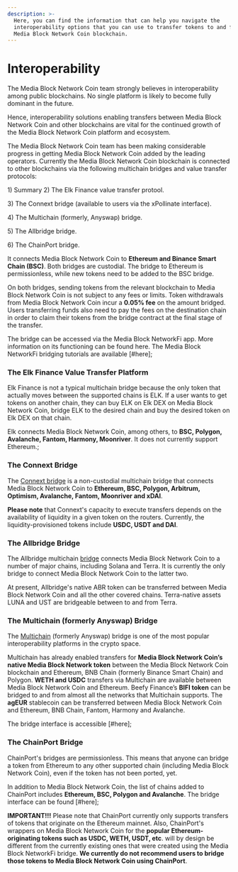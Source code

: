 ```yaml
---
description: >-
  Here, you can find the information that can help you navigate the
  interoperability options that you can use to transfer tokens to and from the
  Media Block Network Coin blockchain.
---
```


# Interoperability

The Media Block Network Coin team strongly believes in interoperability among public blockchains. No single platform is likely to become fully dominant in the future.

Hence, interoperability solutions enabling transfers between Media Block Network Coin and other blockchains are vital for the continued growth of the Media Block Network Coin platform and ecosystem.&#x20;

The Media Block Network Coin team has been making considerable progress in getting Media Block Network Coin added by the leading operators. Currently the Media Block Network Coin blockchain is connected to other blockchains via the following multichain bridges and value transfer protocols:

1\) Summary
2\) The Elk Finance value transfer protool.

3\) The Connext bridge (available to users via the xPollinate interface).

4\) The Multichain (formerly, Anyswap) bridge.

5\) The Allbridge bridge.

6\) The ChainPort bridge.

It connects Media Block Network Coin to **Ethereum and Binance Smart Chain (BSC)**. Both bridges are custodial. The bridge to Ethereum is permissionless, while new tokens need to be added to the BSC bridge.

On both bridges, sending tokens from the relevant blockchain to Media Block Network Coin is not subject to any fees or limits. Token withdrawals from Media Block Network Coin incur a **0.05% fee** on the amount bridged. Users transferring funds also need to pay the fees on the destination chain in order to claim their tokens from the bridge contract at the final stage of the transfer. &#x20;

The bridge can be accessed via the Media Block NetworkFi app. More information on its functioning can be found here. The Media Block NetworkFi bridging tutorials are available [#here];

### The Elk Finance Value Transfer Platform

Elk Finance is not a typical multichain bridge because the only token that actually moves between the supported chains is ELK. If a user wants to get tokens on another chain, they can buy ELK on Elk DEX on Media Block Network Coin, bridge ELK to the desired chain and buy the desired token on Elk DEX on that chain.

Elk connects Media Block Network Coin, among others, to **BSC, Polygon, Avalanche, Fantom, Harmony, Moonriver**. It does not currently support Ethereum.;

### The Connext Bridge

The [Connext bridge](https://bridge.connext.network) is a non-custodial multichain bridge that connects Media Block Network Coin to **Ethereum, BSC, Polygon, Arbitrum, Optimism, Avalanche, Fantom, Moonriver and xDAI**.

**Please note** that Connext's capacity to execute transfers depends on the availability of liquidity in a given token on the routers. Currently, the liquidity-provisioned tokens include **USDC, USDT and DAI**.

### The Allbridge Bridge

The Allbridge multichain [bridge](https://app.allbridge.io/bridge) connects Media Block Network Coin to a number of major chains, including Solana and Terra. It is currently the only bridge to connect Media Block Network Coin to the latter two.

At present, Allbridge's native ABR token can be transferred between Media Block Network Coin and all the other covered chains. Terra-native assets LUNA and UST are bridgeable between to and from Terra. &#x20;

### The Multichain (formerly Anyswap) Bridge

The [Multichain](https://multichain.org) (formerly Anyswap) bridge is one of the most popular interoperability platforms in the crypto space.&#x20;

Multichain has already enabled transfers for **Media Block Network Coin’s native Media Block Network token** between the Media Block Network Coin blockchain and Ethereum, BNB Chain (formerly Binance Smart Chain) and Polygon. **WETH and USDC** transfers via Multichain are available between Media Block Network Coin and Ethereum. Beefy Finance’s **BIFI token** can be bridged to and from almost all the networks that Multichain supports. The **agEUR** stablecoin can be transferred between Media Block Network Coin and Ethereum, BNB Chain, Fantom, Harmony and Avalanche.&#x20;

The bridge interface is accessible [#here];

### The ChainPort Bridge

ChainPort's bridges are permissionless. This means that anyone can bridge a token from Ethereum to any other supported chain (including Media Block Network Coin), even if the token has not been ported, yet.

In addition to Media Block Network Coin, the list of chains added to ChainPort includes **Ethereum, BSC, Polygon and Avalanche**. The bridge interface can be found [#here];

**IMPORTANT!!!** Please note that ChainPort currently only supports transfers of tokens that originate on the Ethereum mainnet. Also, ChainPort's wrappers on Media Block Network Coin for the **popular Ethereum-originating tokens such as USDC, WETH, USDT, etc**. will by design be different from the currently existing ones that were created using the Media Block NetworkFi bridge. **We currently do not recommend users to bridge those tokens to Media Block Network Coin using ChainPort**. &#x20;
